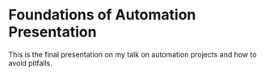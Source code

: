 # Foundations of Automation Presentation

This is the final presentation on my talk on automation projects and how to avoid pitfalls.
